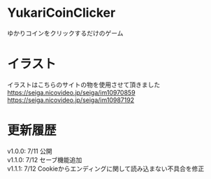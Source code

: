 # YukariCoinClicker
ゆかりコインをクリックするだけのゲーム
# イラスト
イラストはこちらのサイトの物を使用させて頂きました  
https://seiga.nicovideo.jp/seiga/im10970859  
https://seiga.nicovideo.jp/seiga/im10987192  
# 更新履歴
v1.0.0: 7/11 公開  
v1.1.0: 7/12 セーブ機能追加  
v1.1.1: 7/12 Cookieからエンディングに関して読み込まない不具合を修正